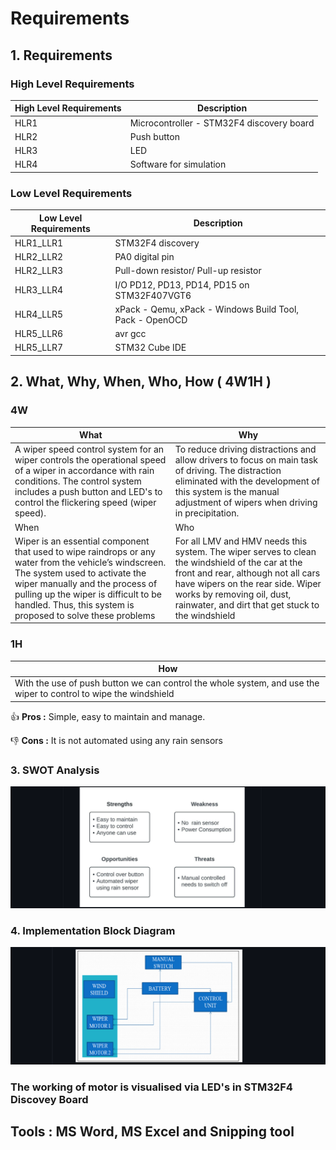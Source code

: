 # Requirements

## 1. Requirements
### High Level Requirements
| High Level Requirements  | Description |
| ------------- | ------------- |
| HLR1  | Microcontroller - STM32F4 discovery board |
| HLR2  | Push button |
| HLR3  | LED |
| HLR4  | Software for simulation |

### Low Level Requirements
| Low Level Requirements	  | Description |
| ------------- | ------------- |
| HLR1_LLR1 | STM32F4 discovery  |
| HLR2_LLR2 | PA0 digital pin |
| HLR2_LLR3 | Pull-down resistor/ Pull-up resistor  |
| HLR3_LLR4 | I/O PD12, PD13, PD14, PD15 on STM32F407VGT6 |
| HLR4_LLR5 | xPack - Qemu, xPack - Windows Build Tool, Pack - OpenOCD  |
| HLR5_LLR6 | avr gcc  |
| HLR5_LLR7 | STM32 Cube IDE  |

## 2. What, Why, When, Who, How ( 4W1H )
### 4W
| What | Why |
| ----------- | ----------- |
| A wiper speed control system for an wiper controls the operational speed of a wiper in accordance with rain conditions. The control system includes a push button and LED's to control the flickering speed (wiper speed). | To reduce driving distractions and allow drivers to focus on main task of driving. The distraction eliminated with the development of this system is the manual adjustment of wipers when driving in precipitation. |
| When | Who |
| Wiper is an essential component that used to wipe raindrops or any water from the vehicle’s windscreen. The system used to activate the wiper manually and the process of pulling up the wiper is difficult to be handled. Thus, this system is proposed to solve these problems | For all LMV and HMV needs this system. The wiper serves to clean the windshield of the car at the front and rear, although not all cars have wipers on the rear side. Wiper works by removing oil, dust, rainwater, and dirt that get stuck to the windshield |

### 1H
| How |
| ----- |
|With the use of push button we can control the whole system, and use the wiper to control to wipe the windshield |

 :+1: **Pros :**  Simple, easy to maintain and manage. 
 
 :-1: **Cons :**  It is not automated using any rain sensors
 
### 3. SWOT Analysis
![SWOT Analysis](https://github.com/Lokesh12121/M3_Wiper_Conytol_System_stm32f4/blob/main/1_Requirements/swot.PNG)
  
### 4. Implementation Block Diagram 
![Design Flow](https://github.com/Lokesh12121/M3_Wiper_Conytol_System_stm32f4/blob/main/0_Abstract/control_system.png)

### The working of motor is visualised via LED's in STM32F4 Discovey Board

## Tools : MS Word, MS Excel and Snipping tool
